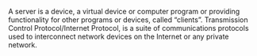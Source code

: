 A server is a device, a virtual device or computer program or providing functionality for other programs or devices, called “clients”.
Transmission Control Protocol/Internet Protocol, is a suite of communications protocols used to interconnect network devices on the Internet or any private network.

